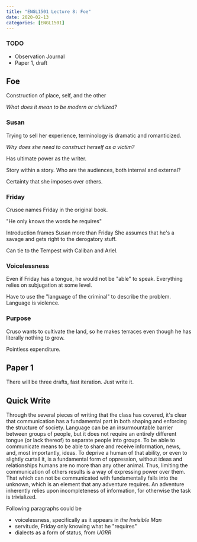 ```yaml
---
title: "ENGL1501 Lecture 8: Foe"
date: 2020-02-13
categories: [ENGL1501]
---
```


### TODO

- Observation Journal
- Paper 1, draft

## Foe

Construction of place, self, and the other

*What does it mean to be modern or civilized?*

### Susan

Trying to sell her experience, terminology is dramatic and romanticized.

*Why does she need to construct herself as a victim?*

Has ultimate power as the writer. 

Story within a story. Who are the audiences, both internal and external?

Certainty that she imposes over others.

### Friday

Crusoe names Friday in the original book. 

"He only knows the words he requires"

Introduction frames Susan more than Friday She assumes that he's a savage and gets right to the derogatory stuff.

Can tie to the Tempest with Caliban and Ariel.

### Voicelessness

Even if Friday has a tongue, he would not be "able" to speak. Everything relies on subjugation at some level.

Have to use the "language of the criminal" to describe the problem. Language is violence.

### Purpose

Cruso wants to cultivate the land, so he makes terraces even though he has literally nothing to grow.

Pointless expenditure.


## Paper 1

There will be three drafts, fast iteration. Just write it.


## Quick Write

Through the several pieces of writing that the class has covered, it's clear that communication has a fundamental part in both shaping and enforcing the structure of society. Language can be an insurmountable barrier between groups of people, but it does not require an entirely different tongue (or lack thereof) to separate people into groups. To be able to communicate means to be able to share and receive information, news, and, most importantly, ideas. To deprive a human of that ability, or even to slightly curtail it, is a fundamental form of oppression, without ideas and relationships humans are no more than any other animal. Thus, limiting the communication of others results is a way of expressing power over them. That which can not be communicated with fundamentally falls into the unknown, which is an element that any adventure requires. An adventure inherently relies upon incompleteness of information, for otherwise the task is trivialized.

Following paragraphs could be 

- voicelessness, specifically as it appears in *the Invisible Man*
- servitude, Friday only knowing what he "requires"
- dialects as a form of status, from *UGRR*
